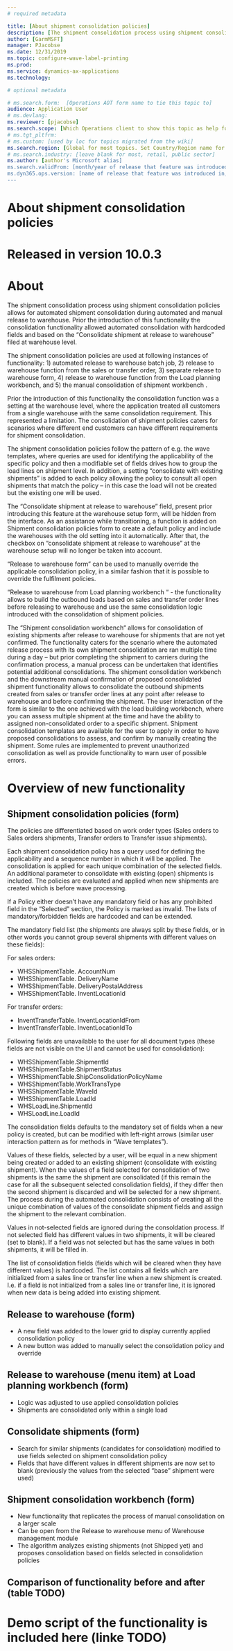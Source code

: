 ```yaml
---
# required metadata

title: [About shipment consolidation policies]
description: [The shipment consolidation process using shipment consolidation policies allows for automated shipment consolidation during automated and manual release to warehouse. Prior the introduction of this functionality the consolidation functionality allowed automated consolidation with hardcoded fields and based on the “Consolidate shipment at release to warehouse” filed at warehouse level.]
author: [GarmMSFT]
manager: PJacobse
ms.date: 12/31/2019
ms.topic: configure-wave-label-printing
ms.prod: 
ms.service: dynamics-ax-applications
ms.technology: 

# optional metadata

# ms.search.form:  [Operations AOT form name to tie this topic to]
audience: Application User
# ms.devlang: 
ms.reviewer: [pjacobse]
ms.search.scope: [Which Operations client to show this topic as help for, to be set by content strategist, see list here: https://microsoft.sharepoint.com/teams/DynDoc/_layouts/15/WopiFrame.aspx?sourcedoc={23419e1c-eb64-42e9-aa9b-79875b428718}&action=edit&wd=target%28Core%20Dynamics%20AX%20CP%20requirements%2Eone%7C4CC185C0%2DEFAA%2D42CD%2D94B9%2D8F2A45E7F61A%2FVersions%20list%20for%20docs%20topics%7CC14BE630%2D5151%2D49D6%2D8305%2D554B5084593C%2F%29]
# ms.tgt_pltfrm: 
# ms.custom: [used by loc for topics migrated from the wiki]
ms.search.region: [Global for most topics. Set Country/Region name for localizations]
# ms.search.industry: [leave blank for most, retail, public sector]
ms.author: [author's Microsoft alias]
ms.search.validFrom: [month/year of release that feature was introduced in, in format yyyy-mm-dd]
ms.dyn365.ops.version: [name of release that feature was introduced in, see list here: https://microsoft.sharepoint.com/teams/DynDoc/_layouts/15/WopiFrame.aspx?sourcedoc={23419e1c-eb64-42e9-aa9b-79875b428718}&action=edit&wd=target%28Core%20Dynamics%20AX%20CP%20requirements%2Eone%7C4CC185C0%2DEFAA%2D42CD%2D94B9%2D8F2A45E7F61A%2FVersions%20list%20for%20docs%20topics%7CC14BE630%2D5151%2D49D6%2D8305%2D554B5084593C%2F%29]
---
```

# About shipment consolidation policies

# Released in version 10.0.3

# About

The shipment consolidation process using shipment consolidation policies allows for automated shipment consolidation during automated and manual release to warehouse. Prior the introduction of this functionality the consolidation functionality allowed automated consolidation with hardcoded fields and based on the “Consolidate shipment at release to warehouse” filed at warehouse level. 

The shipment consolidation policies are used at following instances of functionality: 1) automated release to warehouse batch job, 2) release to warehouse function from the sales or transfer order, 3) separate release to warehouse form, 4) release to warehouse function from the Load planning workbench, and 5) the manual consolidation of shipment workbench . 

Prior the introduction of this functionality the consolidation function was a setting at the warehouse level, where the application treated all customers from a single warehouse with the same consolidation requirement. This represented a limitation. The consolidation of shipment policies caters for scenarios where different end customers can have different requirements for shipment consolidation. 

The shipment consolidation policies follow the pattern of e.g. the wave templates, where queries are used for identifying the applicability of the specific policy and then a modifiable set of fields drives how to group the load lines on shipment level. In addition, a setting “consolidate with existing shipments” is added to each policy allowing the policy to consult all open shipments that match the policy – in this case the load will not be created but the existing one will be used.

The “Consolidate shipment at release to warehouse” field, present prior introducing this feature at the warehouse setup form, will be hidden from the interface. As an assistance while transitioning, a function is added on Shipment consolidation policies form to create a default policy and include the warehouses with the old setting into it automatically. After that, the checkbox on “consolidate shipment at release to warehouse” at the warehouse setup will no longer be taken into account.

“Release to warehouse form” can be used to manually override the applicable consolidation policy, in a similar fashion that it is possible to override the fulfilment policies.

“Release to warehouse from Load planning workbench “ - the functionality allows to build the outbound loads based on sales and transfer order lines before releasing to warehouse and use the same consolidation logic introduced with the consolidation of shipment policies.  

The “Shipment consolidation workbench“ allows for consolidation of existing shipments after release to warehouse for shipments that are not yet confirmed. The functionality caters for the scenario where the automated release process with its own shipment consolidation are ran multiple time during a day – but prior completing the shipment to carriers during the confirmation process, a manual process can be undertaken that identifies potential additional consolidations. The shipment consolidation workbench and the downstream manual confirmation of proposed consolidated shipment functionality allows to consolidate the outbound shipments created from sales or transfer order lines at any point after release to warehouse and before confirming the shipment. The user interaction of the form is similar to the one achieved with the load building workbench, where you can assess multiple shipment at the time and have the ability to assigned non-consolidated order to a specific shipment. Shipment consolidation templates are available for the user to apply in order to have proposed consolidations to assess, and confirm by manually creating the shipment. Some rules are implemented to prevent unauthorized consolidation as well as provide functionality to warn user of possible errors.

# Overview of new functionality

## Shipment consolidation policies (form)

The policies are differentiated based on work order types (Sales orders to Sales orders shipments, Transfer orders to Transfer issue shipments). 

Each shipment consolidation policy has a query used for defining the applicability and a sequence number in which it will be applied. The consolidation is applied for each unique combination of the selected fields. An additional parameter to consolidate with existing (open) shipments is included. The policies are evaluated and applied when new shipments are created which is before wave processing.

If a Policy either doesn’t have any mandatory field or has any prohibited field in the “Selected” section, the Policy is marked as invalid. The lists of mandatory/forbidden fields are hardcoded and can be extended.

The mandatory field list (the shipments are always split by these fields, or in other words you cannot group several shipments with different values on these fields):

For sales orders:

- WHSShipmentTable. AccountNum
- WHSShipmentTable. DeliveryName
- WHSShipmentTable. DeliveryPostalAddress
- WHSShipmentTable. InventLocationId

For transfer orders:

- InventTransferTable. InventLocationIdFrom
- InventTransferTable. InventLocationIdTo

Following fields are unavailable to the user for all document types (these fields are not visible on the UI and cannot be used for consolidation):

- WHSShipmentTable.ShipmentId
- WHSShipmentTable.ShipmentStatus
- WHSShipmentTable.ShipConsolidationPolicyName
- WHSShipmentTable.WorkTransType
- WHSShipmentTable.WaveId
- WHSShipmentTable.LoadId
- WHSLoadLine.ShipmentId
- WHSLoadLine.LoadId

The consolidation fields defaults to the mandatory set of fields when a new policy is created, but can be modified with left-right arrows (similar user interaction pattern as for methods in “Wave templates”).

Values of these fields, selected by a user, will be equal in a new shipment being created or added to an existing shipment (consolidate with existing shipment). When the values of a field selected for consolidation of two shipments is the same the shipment are consolidated (if this remain the case for all the subsequent selected consolidation fields), if they differ then the second shipment is discarded and will be selected for a new shipment. The process during the automated consolidation consists of creating all the unique combination of values of the consolidate shipment fields and assign the shipment to the relevant combination. 

Values in not-selected fields are ignored during the consoldation process. If not selected field has different values in two shipments, it will be cleared (set to blank). If a field was not selected but has the same values in both shipments, it will be filled in. 

The list of consolidation fields (fields which will be cleared when they have different values) is hardcoded. The list contains all fields which are initialized from a sales line or transfer line when a new shipment is created. I.e. if a field is not initialized from a sales line or transfer line, it is ignored when new data is being added into existing shipment.

## Release to warehouse (form)

- A new field was added to the lower grid to display currently applied consolidation policy
- A new button was added to manually select the consolidation policy and override

## Release to warehouse (menu item) at Load planning workbench (form)

- Logic was adjusted to use applied consolidation policies
- Shipments are consolidated only within a single load

## Consolidate shipments (form)

- Search for similar shipments (candidates for consolidation) modified to use fields selected on shipment consolidation policy 
- Fields that have different values in different shipments are now set to blank (previously the values from the selected “base” shipment were used) 

## Shipment consolidation workbench (form)

- New functionality that replicates the process of manual consolidation on a larger scale
- Can be open from the Release to warehouse menu of Warehouse management module
- The algorithm analyzes existing shipments (not Shipped yet) and proposes consolidation based on fields selected in consolidation policies

## Comparison of functionality before and after (table TODO)

# Demo script of the functionality is included here (linke TODO)
